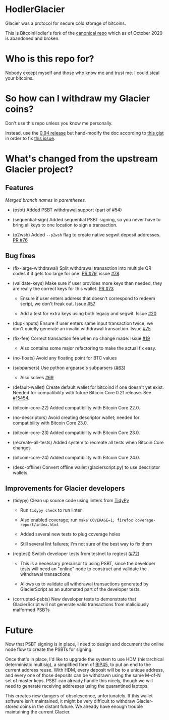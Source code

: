 # HodlerGlacier
Glacier was a protocol for secure cold storage of bitcoins.

This is BitcoinHodler's fork of the [canonical
repo](https://github.com/GlacierProtocol/GlacierProtocol) which as of
October 2020 is abandoned and broken.

# Who is this repo for?

Nobody except myself and those who know me and trust me. I could steal
your bitcoins.

# So how can I withdraw my Glacier coins?

Don't use this repo unless you know me personally.

Instead, use the [0.94
release](https://github.com/GlacierProtocol/GlacierProtocol/releases)
but hand-modify the doc according to [this
gist](https://gist.github.com/bitcoinhodler/8be823fae7b46e924caa594abdde3bd0)
in order to fix [this
issue](https://github.com/GlacierProtocol/GlacierProtocol/issues/38).

# What's changed from the upstream Glacier project?

## Features

*Merged branch names in parentheses.*

* (psbt) Added PSBT withdrawal support (part of
  [#54](https://github.com/GlacierProtocol/GlacierProtocol/issues/54))

* (sequential-sign) Added sequential PSBT signing, so you never have
  to bring all keys to one location to sign a transaction.

* (p2wsh) Added `--p2wsh` flag to create native segwit deposit
  addresses. [PR
  #76](https://github.com/GlacierProtocol/GlacierProtocol/pull/76)

## Bug fixes

* (fix-large-withdrawal) Split withdrawal transaction into multiple QR
  codes if it gets too large for one. [PR
  #79](https://github.com/GlacierProtocol/GlacierProtocol/pull/79),
  issue
  [#78](https://github.com/GlacierProtocol/GlacierProtocol/issues/78).

* (validate-keys) Make sure if user provides more keys than needed,
  they are really the correct keys for this wallet. [PR
  #73](https://github.com/GlacierProtocol/GlacierProtocol/pull/73)

  * Ensure if user enters address that doesn't correspond to redeem
    script, we don't freak out. Issue
    [#57](https://github.com/GlacierProtocol/GlacierProtocol/issues/57)

  * Add a test for extra keys using both legacy and segwit. Issue
    [#20](https://github.com/GlacierProtocol/GlacierProtocol/issues/20)

* (dup-inputs) Ensure if user enters same input transaction twice, we
  don't quietly generate an invalid withdrawal transaction. Issue
  [#75](https://github.com/GlacierProtocol/GlacierProtocol/issues/75)

* (fix-fee) Correct transaction fee when no change made. Issue
  [#19](https://github.com/GlacierProtocol/GlacierProtocol/issues/19)

  * Also contains some major refactoring to make the actual fix easy.

* (no-floats) Avoid any floating point for BTC values

* (subparsers) Use python argparse's subparsers
  ([#63](https://github.com/GlacierProtocol/GlacierProtocol/issues/63))

  * Also solves [#69](https://github.com/GlacierProtocol/GlacierProtocol/issues/69)

* (default-wallet) Create default wallet for bitcoind if one doesn't
  yet exist. Needed for compatibility with future Bitcoin Core 0.21
  release. See [#15454](https://github.com/bitcoin/bitcoin/pull/15454).

* (bitcoin-core-22) Added compatibility with Bitcoin Core 22.0.

* (no-descriptors) Avoid creating descriptor wallet; needed for
  compatibility with Bitcoin Core 23.0.

* (bitcoin-core-23) Added compatibility with Bitcoin Core 23.0.

* (recreate-all-tests) Added system to recreate all tests when Bitcoin
  Core changes.

* (bitcoin-core-24) Added compatibility with Bitcoin Core 24.0.

* (desc-offline) Convert offline wallet (glacierscript.py) to use
  descriptor wallets.

## Improvements for Glacier developers

* (tidypy) Clean up source code using linters from
  [TidyPy](https://pypi.org/project/tidypy/)

  * Run `tidypy check` to run linter

  * Also enabled coverage; run `make COVERAGE=1; firefox
    coverage-report/index.html`

  * Added several new tests to plug coverage holes

  * Still several lint failures; I'm not sure of the best way to fix
    them

* (regtest) Switch developer tests from testnet to regtest
  ([#72](https://github.com/GlacierProtocol/GlacierProtocol/issues/72))

  * This is a necessary precursor to using PSBT, since the developer
    tests will need an "online" node to construct and validate the
    withdrawal transactions

  * Allows us to validate all withdrawal transactions generated by
    GlacierScript as an automated part of the developer tests.

* (corrupted-psbts) New developer tests to demonstrate that
  GlacierScript will not generate valid transactions from maliciously
  malformed PSBTs

# Future

Now that PSBT signing is in place, I need to design and document the
online node flow to create the PSBTs for signing.

Once that's in place, I'd like to upgrade the system to use HDM
(hierarchical deterministic multisig), a simplified form of
[BIP45](https://github.com/bitcoin/bips/blob/master/bip-0045.mediawiki),
to put an end to the current address reuse. With HDM, every deposit
will be to a unique address, and every one of those deposits can be
withdrawn using the same M-of-N set of master keys. PSBT can already
handle this nicely, though we will need to generate receiving
addresses using the quarantined laptops.

This creates new dangers of obsolescence, unfortunately. If this
wallet software isn't maintained, it might be very difficult to
withdraw Glacier-stored coins in the distant future. We already have
enough trouble maintaining the current Glacier.
